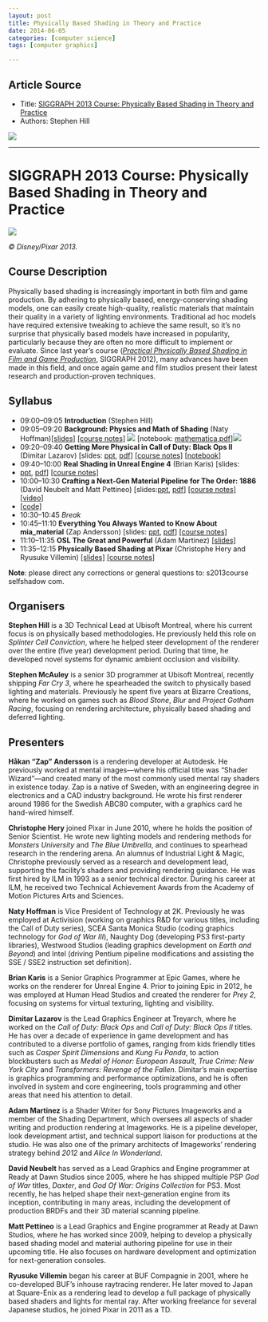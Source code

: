 ```yaml
---
layout: post
title: Physically Based Shading in Theory and Practice
date: 2014-06-05
categories: [computer science]
tags: [computer graphics]

---
```


## Article Source
* Title: [SIGGRAPH 2013 Course: Physically Based Shading in Theory and Practice](http://blog.selfshadow.com/publications/s2013-shading-course/)
* Authors: Stephen Hill

[![](http://sungsoo.github.com/images/pbr.png)](http://sungsoo.github.com/images/pbr.png)

---

# SIGGRAPH 2013 Course: Physically Based Shading in Theory and Practice 

![](http://sungsoo.github.com/images/title.jpg)

*© Disney/Pixar 2013.*

Course Description
------------------

Physically based shading is increasingly important in both film and game
production. By adhering to physically based, energy-conserving shading
models, one can easily create high-quality, realistic materials that
maintain their quality in a variety of lighting environments.
Traditional ad hoc models have required extensive tweaking to achieve
the same result, so it’s no surprise that physically based models have
increased in popularity, particularly because they are often no more
difficult to implement or evaluate. Since last year’s course
([*Practical Physically Based Shading in Film and Game
Production*](/publications/s2012-shading-course/), SIGGRAPH 2012), many
advances have been made in this field, and once again game and film
studios present their latest research and production-proven techniques.

Syllabus
--------

* 09:00–09:05 **Introduction** (Stephen Hill)
* 09:05–09:20 **Background: Physics and Math of Shading** (Naty Hoffman)[[slides]](http://blog.selfshadow.com/publications/s2013-shading-course/hoffman/s2013_pbs_physics_math_slides.pdf) [[course notes]](http://blog.selfshadow.com/publications/s2013-shading-course/hoffman/s2013_pbs_physics_math_notes.pdf) ![](http://sungsoo.github.com/images/new.png) [notebook: [mathematica](http://blog.selfshadow.com/publications/s2013-shading-course/hoffman/s2013_pbs_physics_math_notebook.nb),[pdf](http://blog.selfshadow.com/publications/s2013-shading-course/hoffman/s2013_pbs_physics_math_notebook.pdf)]![](http://sungsoo.github.com/images/new.png)
* 09:20–09:40 **Getting More Physical in Call of Duty: Black Ops II** (Dimitar Lazarov) [slides: [ppt](http://blog.selfshadow.com/publications/s2013-shading-course/lazarov/2013_pbs_black_ops_2_slides_v2.pptx), [pdf](http://blog.selfshadow.com/publications/s2013-shading-course/lazarov/s2013_pbs_black_ops_2_slides_v2.pdf)] [[course notes]](http://blog.selfshadow.com/publications/s2013-shading-course/lazarov/s2013_pbs_black_ops_2_notes.pdf) [[notebook]](http://blog.selfshadow.com/publications/s2013-shading-course/lazarov/mathematica.zip)
* 09:40–10:00 **Real Shading in Unreal Engine 4** (Brian Karis) [slides:
* [ppt](http://blog.selfshadow.com/publications/s2013-shading-course/karis/s2013_pbs_epic_slides.pptx), [pdf](http://blog.selfshadow.com/publications/s2013-shading-course/karis/s2013_pbs_epic_slides.pdf)] [[course notes]](http://blog.selfshadow.com/publications/s2013-shading-course/karis/s2013_pbs_epic_notes_v2.pdf)
* 10:00–10:30 **Crafting a Next-Gen Material Pipeline for The Order: 1886** (David Neubelt and Matt Pettineo) [slides:[ppt](http://blog.selfshadow.com/publications/s2013-shading-course/rad/s2013_pbs_rad_slides.pptx), [pdf](http://blog.selfshadow.com/publications/s2013-shading-course/rad/s2013_pbs_rad_slides.pdf)] [[course notes]](http://blog.selfshadow.com/publications/s2013-shading-course/rad/s2013_pbs_rad_notes.pdf) [[video]](http://vimeo.com/70992723)
* [[code]](https://mjp.codeplex.com/releases/view/109905)
* 10:30–10:45 *Break*
* 10:45–11:10 **Everything You Always Wanted to Know About mia_material** (Zap Andersson) [slides: [ppt](andersson/s2013_pbs_mia_slides_v2.pptx), [pdf](andersson/s2013_pbs_mia_slides_v2.pdf)] [[course notes]](andersson/s2013_pbs_mia_notes.pdf)
* 11:10–11:35 **OSL The Great and Powerful** (Adam Martinez) [[slides]](martinez/s2013_pbs_osl_slides.pdf)
* 11:35–12:15 **Physically Based Shading at Pixar** (Christophe Hery and Ryusuke Villemin) [[slides]](http://blog.selfshadow.com/publications/s2013-shading-course/pixar/s2013_pbs_pixar_slides.pdf) [[course notes]](http://blog.selfshadow.com/publications/s2013-shading-course/pixar/s2013_pbs_pixar_notes.pdf)

**Note**: please direct any corrections or general questions to:
s2013course <at> selfshadow <dot> com.

Organisers
----------

**Stephen Hill** is a 3D Technical Lead at Ubisoft Montreal, where his
current focus is on physically based methodologies. He previously held
this role on *Splinter Cell Conviction*, where he helped steer
development of the renderer over the entire (five year) development
period. During that time, he developed novel systems for dynamic ambient
occlusion and visibility.

**Stephen McAuley** is a senior 3D programmer at Ubisoft Montreal,
recently shipping *Far Cry 3*, where he spearheaded the switch to
physically based lighting and materials. Previously he spent five years
at Bizarre Creations, where he worked on games such as *Blood Stone*,
*Blur* and *Project Gotham Racing*, focusing on rendering architecture,
physically based shading and deferred lighting.

Presenters
----------

**Håkan “Zap” Andersson** is a rendering developer at Autodesk. He
previously worked at mental images—where his official title was “Shader
Wizard”—and created many of the most commonly used mental ray shaders in
existence today. Zap is a native of Sweden, with an engineering degree
in electronics and a CAD industry background. He wrote his first
renderer around 1986 for the Swedish ABC80 computer, with a graphics
card he hand-wired himself.

**Christophe Hery** joined Pixar in June 2010, where he holds the
position of Senior Scientist. He wrote new lighting models and rendering
methods for *Monsters University* and *The Blue Umbrella*, and continues
to spearhead research in the rendering arena. An alumnus of Industrial
Light & Magic, Christophe previously served as a research and
development lead, supporting the facility’s shaders and providing
rendering guidance. He was first hired by ILM in 1993 as a senior
technical director. During his career at ILM, he received two Technical
Achievement Awards from the Academy of Motion Pictures Arts and
Sciences.

**Naty Hoffman** is Vice President of Technology at 2K. Previously he
was employed at Activision (working on graphics R&D for various
titles, including the Call of Duty series), SCEA Santa Monica Studio
(coding graphics technology for *God of War III*), Naughty Dog
(developing PS3 first-party libraries), Westwood Studios (leading
graphics development on *Earth and Beyond*) and Intel (driving Pentium
pipeline modifications and assisting the SSE / SSE2 instruction set
definition).

**Brian Karis** is a Senior Graphics Programmer at Epic Games, where he
works on the renderer for Unreal Engine 4. Prior to joining Epic in
2012, he was employed at Human Head Studios and created the renderer for
*Prey 2*, focusing on systems for virtual texturing, lighting and
visibility.

**Dimitar Lazarov** is the Lead Graphics Engineer at Treyarch, where he
worked on the *Call of Duty: Black Ops* and *Call of Duty: Black Ops II*
titles. He has over a decade of experience in game development and has
contributed to a diverse portfolio of games, ranging from kids friendly
titles such as *Casper Spirit Dimensions* and *Kung Fu Panda*, to action
blockbusters such as *Medal of Honor: European Assault*, *True Crime:
New York City* and *Transformers: Revenge of the Fallen*. Dimitar’s main
expertise is graphics programming and performance optimizations, and he
is often involved in system and core engineering, tools programming and
other areas that need his attention to detail.

**Adam Martinez** is a Shader Writer for Sony Pictures Imageworks and a
member of the Shading Department, which oversees all aspects of shader
writing and production rendering at Imageworks. He is a pipeline
developer, look development artist, and technical support liaison for
productions at the studio. He was also one of the primary architects of
Imageworks’ rendering strategy behind *2012* and *Alice In Wonderland*.

**David Neubelt** has served as a Lead Graphics and Engine programmer at
Ready at Dawn Studios since 2005, where he has shipped multiple PSP *God
of War* titles, *Daxter*, and *God Of War: Origins Collection* for PS3.
Most recently, he has helped shape their next-generation engine from its
inception, contributing in many areas, including the development of
production BRDFs and their 3D material scanning pipeline.

**Matt Pettineo** is a Lead Graphics and Engine programmer at Ready at
Dawn Studios, where he has worked since 2009, helping to develop a
physically based shading model and material authoring pipeline for use
in their upcoming title. He also focuses on hardware development and
optimization for next-generation consoles.

**Ryusuke Villemin** began his career at BUF Compagnie in 2001, where he
co-developed BUF’s inhouse raytracing renderer. He later moved to Japan
at Square-Enix as a rendering lead to develop a full package of
physically based shaders and lights for mental ray. After working
freelance for several Japanese studios, he joined Pixar in 2011 as a TD.